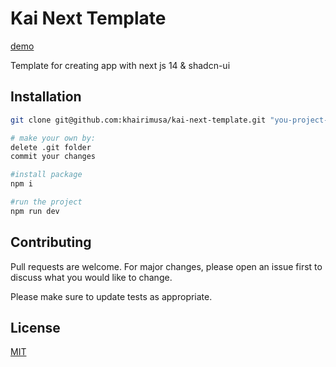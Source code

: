 # Kai Next Template

[demo](https://khairimusa.github.io/kai-next-template/)

Template for creating app with next js 14 & shadcn-ui

## Installation

```bash
git clone git@github.com:khairimusa/kai-next-template.git "you-project-name-here"

# make your own by:
delete .git folder
commit your changes

#install package
npm i

#run the project
npm run dev
```

## Contributing

Pull requests are welcome. For major changes, please open an issue first
to discuss what you would like to change.

Please make sure to update tests as appropriate.

## License

[MIT](https://choosealicense.com/licenses/mit/)
